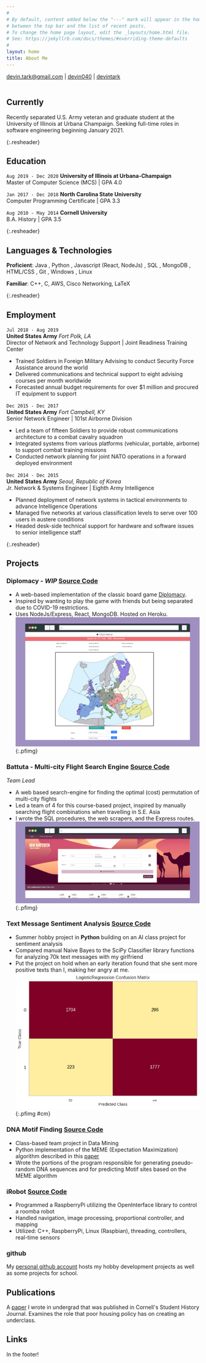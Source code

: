 ```yaml
---
#
# By default, content added below the "---" mark will appear in the home page
# between the top bar and the list of recent posts.
# To change the home page layout, edit the _layouts/home.html file.
# See: https://jekyllrb.com/docs/themes/#overriding-theme-defaults
#
layout: home
title: About Me
---
```



<div id="webaddress">
<i class="fa fa-paper-plane"></i> <a href="mailto:devin.tark@gmail.com">devin.tark@gmail.com</a>
|
<i class="fa fa-github"></i> <a href="http://github.com/devin040">devin040</a>
|
<i class="fa fa-linkedin"></i> <a href="http://linkedin.com/in/devintark">devintark</a>
</div>

<br/>

## Currently
Recently separated U.S. Army veteran and graduate student at the University of Illinois at Urbana Champaign. Seeking full-time roles in software engineering beginning January 2021.

{:.resheader}
## Education

`Aug 2019 - Dec 2020`
__University of Illinois at Urbana-Champaign__   
Master of Computer Science (MCS) | GPA 4.0

`Jan 2017 - Dec 2018` __North Carolina State University__  
Computer Programming Certificate | GPA 3.3

`Aug 2010 - May 2014`
__Cornell University__  
 B.A. History | GPA 3.5

{:.resheader}
## Languages & Technologies

__Proficient__: Java <i class="fab fa-java"></i>, Python <i class="fab fa-python"></i>, Javascript (React, NodeJs) <i class="fab fa-js-square"></i>, SQL <i class="fas fa-database"></i>, MongoDB <i class="fab fa-envira"></i>, HTML/CSS <i class="fab fa-html5"></i>, Git <i class="fab fa-git-alt"></i>, Windows <i class="fab fa-windows"></i>, Linux  <i class="fab fa-linux"></i>

__Familiar__: C++, C, AWS, Cisco Networking, LaTeX


{:.resheader}
## Employment

`Jul 2018 - Aug 2019`  
__United States Army__ *Fort Polk, LA*  
Director of Network and Technology Support | Joint Readiness Training Center  
* Trained Soldiers in Foreign Military Advising to conduct Security Force Assistance around the world
* Delivered communications and technical support to eight advising courses per month worldwide
* Forecasted annual budget requirements for over $1 million and procured IT equipment to support 
 
`Dec 2015 - Dec 2017`  
__United States Army__ *Fort Campbell, KY*  
Senior Network Engineer | 101st Airborne Division
* Led a team of fifteen Soldiers to provide robust communications architecture to a combat cavalry squadron
* Integrated systems from various platforms (vehicular, portable, airborne) to support combat training missions
* Conducted network planning for joint NATO operations in a forward deployed environment

`Dec 2014 - Dec 2015`  
__United States Army__ *Seoul, Republic of Korea*  
Jr. Network & Systems Engineer | Eighth Army Intelligence
* Planned deployment of network systems in tactical environments to advance Intelligence Operations
* Managed five networks at various classification levels to serve over 100 users in austere conditions
* Headed desk-side technical support for hardware and software issues to senior intelligence staff


{:.resheader}
## Projects

### Diplomacy - *WIP* [Source Code](https://github.com/devin040/web-diplomacy)
* A web-based implementation of the classic board game [Diplomacy](https://en.wikipedia.org/wiki/Diplomacy_(game)).
* Inspired by wanting to play the game with friends but being separated due to COVID-19 restrictions.
* Uses NodeJs/Express, React, MongoDB. Hosted on Heroku.
![Diplomacy](/assets/dip1.png){:.pfimg}

### Battuta - Multi-city Flight Search Engine  [Source Code](https://github.com/devin040/battuta)
*Team Lead*

* A web based search-engine for finding the optimal (cost) permutation of multi-city flights
* Led a team of 4 for this course-based project, inspired by manually searching flight combinations when travelling in S.E. Asia
* I wrote the SQL procedures, the web scrapers, and the Express routes.
![Battuta](/assets/battuta.png){:.pfimg}

### Text Message Sentiment Analysis [Source Code](https://github.com/devin040/messageSA)
* Summer hobby project in __Python__ building on an AI class project for sentiment analysis
* Compared manual Naive Bayes to the SciPy Classifier library functions for analyzing 70k text messages with my girlfriend
* Put the project on hold when an early iteration found that she sent more positive texts than I, making her angry at me.
![Confusion Matrix](https://raw.githubusercontent.com/devin040/messageSA/master/results/cm.png){:.pfimg #cm}

### DNA Motif Finding [Source Code](https://github.com/gowthamkuntumalla/Motif_Finding_DNA)
* Class-based team project in Data Mining
* Python implementation of the MEME (Expectation Maximization) algorithm described in this [paper](https://raw.githubusercontent.com/gowthamkuntumalla/Motif_Finding_DNA/master/Research/Bailey%20Elkan%201994.pdf)
* Wrote the portions of the program responsible for generating pseudo-random DNA sequences and for predicting Motif sites based on the MEME algorithm

### iRobot [Source Code](https://github.com/devin040/cs424-iRobot)
* Programmed a RaspberryPi utilizing the OpenInterface library to control a roomba robot
* Handled navigation, image processing, proportional controller, and mapping
* Utilized: C++, RaspberryPi, Linux (Raspbian), threading, controllers, real-time sensors

### github

My [personal github account](https://github.com/devin040) hosts my hobby development projects as well as some projects for school.


## Publications

A [paper](https://ecommons.cornell.edu/handle/1813/47942) I wrote in undergrad that was published in Cornell's Student History Journal. Examines the role that poor housing policy has on creating an underclass.



## Links

In the footer!

<!--Container-->

<!-- ### Footer

Last updated: May 2013 -->